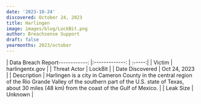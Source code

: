 ```yaml
---
date: '2023-10-24'
discovered: October 24, 2023
title: Harlingen
image: images/blog/LockBit.png
author: Breachsense Support
draft: false
yearmonths: 2023/october
---
```


| Data Breach Report------------:     |:-------------:    | :-----:|
| Victim      | harlingentx.gov      | 
| Threat Actor      | LockBit      | 
| Date Discovered      | Oct 24, 2023      | 
| Description      | Harlingen is a city in Cameron County in the central region of the Rio Grande Valley of the southern part of the U.S. state of Texas, about 30 miles (48 km) from the coast of the Gulf of Mexico.      | 
| Leak Size      | Unknown      | 

